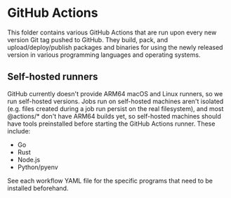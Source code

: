 # GitHub Actions

This folder contains various GitHub Actions that are run upon every new version Git tag pushed to GitHub. They build, pack, and upload/deploy/publish packages and binaries for using the newly released version in various programming languages and operating systems.

## Self-hosted runners

GitHub currently doesn't provide ARM64 macOS and Linux runners, so we run self-hosted versions. Jobs run on self-hosted machines aren't isolated (e.g. files created during a job run persist on the real filesystem), and most @actions/* don't have ARM64 builds yet, so self-hosted machines should have tools preinstalled before starting the GitHub Actions runner. These include:

- Go
- Rust
- Node.js
- Python/pyenv

See each workflow YAML file for the specific programs that need to be installed beforehand.
